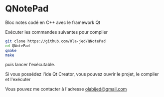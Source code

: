 # QNotePad
Bloc notes codé en C++ avec le framework Qt

Exécuter les commandes suivantes pour compiler
```bash
git clone https://github.com/Ola-jed/QNotePad
cd QNotePad
qmake
make
```
puis lancer l'exécutable.

Si vous possédez l'ide Qt Creator, vous pouvez ouvrir le projet, le compiler et l'exécuter

Vous pouvez me contacter à l'adresse olabijed@gmail.com
